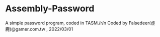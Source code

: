 # Assembly-Password
A simple password program, coded in TASM./r/n
Coded by Falsedeer(虛鹿)@gamer.com.tw , 2022/03/01
